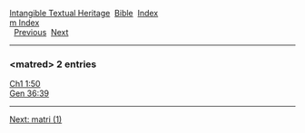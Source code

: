 [Intangible Textual Heritage](../../index)  [Bible](../index) 
[Index](index)   
[m Index](_m_)  
  [Previous](c07196)  [Next](c07198) 

------------------------------------------------------------------------

### &lt;matred&gt; 2 entries

[Ch1 1:50](../kjv/ch1001.htm#050)  
[Gen 36:39](../kjv/gen036.htm#039)  

------------------------------------------------------------------------

[Next: matri (1)](c07198)
